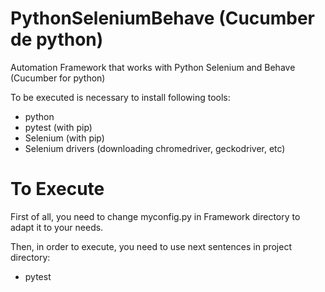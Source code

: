 # PythonSeleniumBehave (Cucumber de python)
Automation Framework that works with Python Selenium and Behave (Cucumber for python)

To be executed is necessary to install following tools:
- python
- pytest (with pip)
- Selenium (with pip)
- Selenium drivers (downloading chromedriver, geckodriver, etc)

# To Execute
First of all, you need to change myconfig.py in Framework directory to adapt it to your needs.

Then, in order to execute, you need to use next sentences in project directory:
- pytest
